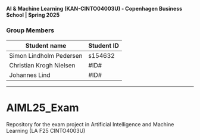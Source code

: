 **AI & Machine Learning (KAN-CINTO04003U) - Copenhagen Business School | Spring 2025**

### Group Members
| Student name            | Student ID  |
|       ---               |    ---      |
| Simon Lindholm Pedersen | s154632     |
| Christian Krogh Nielsen | #ID#        |
| Johannes Lind           | #ID#        |

***

# AIML25_Exam
Repository for the exam project in Artificial Intelligence and Machine Learning (LA F25 CINTO4003U)